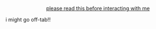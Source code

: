 <p align="center">
<a href="https://bundlrs.cc/1997report">please read this before interacting with me</a>

<p>i might go off-tab!!</p>
